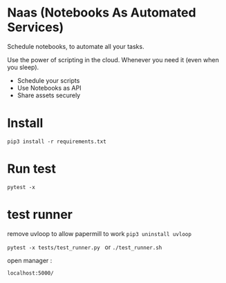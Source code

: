 # Naas (Notebooks As Automated Services)

Schedule notebooks, to automate all your tasks.

Use the power of scripting in the cloud.
Whenever you need it (even when you sleep).

* Schedule your scripts
* Use Notebooks as API
* Share assets securely

# Install

`pip3 install -r requirements.txt`

# Run test 

`pytest -x`  

# test runner

remove uvloop to allow papermill to work
`pip3 uninstall uvloop`

`pytest -x tests/test_runner.py `
or
`./test_runner.sh`

open manager :

`localhost:5000/`